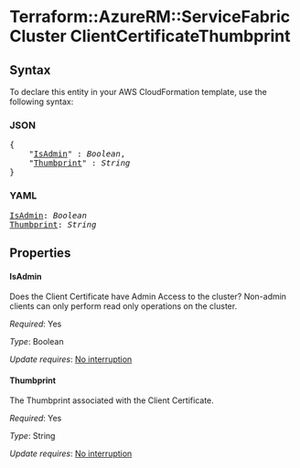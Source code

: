 # Terraform::AzureRM::ServiceFabricCluster ClientCertificateThumbprint

## Syntax

To declare this entity in your AWS CloudFormation template, use the following syntax:

### JSON

<pre>
{
    "<a href="#isadmin" title="IsAdmin">IsAdmin</a>" : <i>Boolean</i>,
    "<a href="#thumbprint" title="Thumbprint">Thumbprint</a>" : <i>String</i>
}
</pre>

### YAML

<pre>
<a href="#isadmin" title="IsAdmin">IsAdmin</a>: <i>Boolean</i>
<a href="#thumbprint" title="Thumbprint">Thumbprint</a>: <i>String</i>
</pre>

## Properties

#### IsAdmin

Does the Client Certificate have Admin Access to the cluster? Non-admin clients can only perform read only operations on the cluster.

_Required_: Yes

_Type_: Boolean

_Update requires_: [No interruption](https://docs.aws.amazon.com/AWSCloudFormation/latest/UserGuide/using-cfn-updating-stacks-update-behaviors.html#update-no-interrupt)

#### Thumbprint

The Thumbprint associated with the Client Certificate.

_Required_: Yes

_Type_: String

_Update requires_: [No interruption](https://docs.aws.amazon.com/AWSCloudFormation/latest/UserGuide/using-cfn-updating-stacks-update-behaviors.html#update-no-interrupt)

